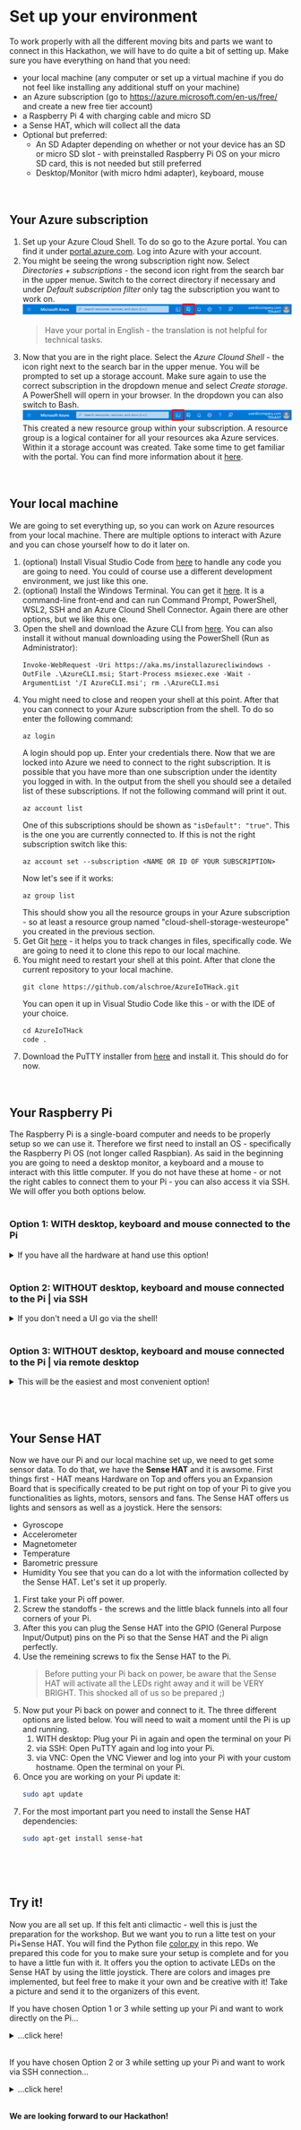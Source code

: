 # Set up your environment

To work properly with all the different moving bits and parts we want to connect in this Hackathon, we will have to do quite a bit of setting up. Make sure you have everything on hand that you need:
- your local machine (any computer or set up a virtual machine if you do not feel like installing any additional stuff on your machine)
- an Azure subscription (go to https://azure.microsoft.com/en-us/free/ and create a new free tier account)
- a Raspberry Pi 4 with charging cable and micro SD
- a Sense HAT, which will collect all the data 
- Optional but preferred: 
    - An SD Adapter depending on whether or not your device has an SD or micro SD slot - with preinstalled Raspberry Pi OS on your micro SD card, this is not needed but still preferred
    - Desktop/Monitor (with micro hdmi adapter), keyboard, mouse <br>
    <br>
    <br>

## Your Azure subscription
1. Set up your Azure Cloud Shell. To do so go to the Azure portal. You can find it under [portal.azure.com](https://portal.azure.com). Log into Azure with your account. 
1. You might be seeing the wrong subscription right now. Select *Directories + subscriptions* - the second icon right from the search bar in the upper menue. Switch to the correct directory if necessary and under *Default subscription filter* only tag the subscription you want to work on.
![Image of the upper bar in the Azure portal with focus on the Directories + subscriptions icon](/images/00portalsub.png)
    > Have your portal in English - the translation is not helpful for technical tasks.
1. Now that you are in the right place. Select the *Azure Clound Shell* - the icon right next to the search bar in the upper menue. You will be prompted to set up a storage account. Make sure again to use the correct subscription in the dropdown menue and select *Create storage*. A PowerShell will opern in your browser. In the dropdown you can also switch to Bash.
![Image of the upper bar in the Azure portal with focus on the Cloud Shell icon](/images/00portalshell.png)
    This created a new resource group within your subscription. A resource group is a logical container for all your resources aka Azure services. Within it a storage account was created.
Take some time to get familiar with the portal. You can find more information about it [here](https://docs.microsoft.com/en-us/azure/azure-portal/azure-portal-overview). <br>
    <br>
    <br>

## Your local machine
We are going to set everything up, so you can work on Azure resources from your local machine. There are multiple options to interact with Azure and you can chose yourself how to do it later on.
1. (optional) Install Visual Studio Code from [here](https://code.visualstudio.com/Download) to handle any code you are going to need. You could of course use a different development environment, we just like this one.
1. (optional) Install the Windows Terminal. You can get it [here](https://www.microsoft.com/en-us/p/windows-terminal/9n0dx20hk701?activetab=pivot:overviewtab). It is a command-line front-end and can run Command Prompt, PowerShell, WSL2, SSH and an Azure Clound Shell Connector. Again there are other options, but we like this one.
1. Open the shell and download the Azure CLI from [here](https://docs.microsoft.com/en-us/cli/azure/install-azure-cli-windows?tabs=azure-cli). You can also install it without manual downloading using the PowerShell (Run as Administrator):
    ```shell
    Invoke-WebRequest -Uri https://aka.ms/installazurecliwindows -OutFile .\AzureCLI.msi; Start-Process msiexec.exe -Wait -ArgumentList '/I AzureCLI.msi'; rm .\AzureCLI.msi
    ```
1. You might need to close and reopen your shell at this point. After that you can connect to your Azure subscription from the shell. To do so enter the following command:
    ```shell
    az login
    ```
    A login should pop up. Enter your credentials there. Now that we are locked into Azure we need to connect to the right subscription. It is possible that you have more than one subscription under the identity you logged in with. In the output from the shell you should see a detailed list of these subscriptions. If not the following command will print it out.
    ```shell
    az account list
    ```
    One of this subscriptions should be shown as ```"isDefault": "true"```. This is the one you are currently connected to. If this is not the right subscription switch like this:
    ```shell
    az account set --subscription <NAME OR ID OF YOUR SUBSCRIPTION>
    ``` 
    Now let's see if it works:
    ```shell
    az group list
    ```
    This should show you all the resource groups in your Azure subscription - so at least a resource group named "cloud-shell-storage-westeurope" you created in the previous section.
1. Get Git [here](https://git-scm.com/downloads) - it helps you to track changes in files, specifically code. We are going to need it to clone this repo to our local machine.
1. You might need to restart your shell at this point. After that clone the current repository to your local machine.
    ```shell
    git clone https://github.com/alschroe/AzureIoTHack.git
    ```
    You can open it up in Visual Studio Code like this - or with the IDE of your choice.
    ```shell
    cd AzureIoTHack
    code .
    ```
1. Download the PuTTY installer from [here](https://www.chiark.greenend.org.uk/~sgtatham/putty/latest.html) and install it.
This should do for now. <br>
    <br>
    <br>

## Your Raspberry Pi
The Raspberry Pi is a single-board computer and needs to be properly setup so we can use it. Therefore we first need to install an OS - specifically the Raspberry Pi OS (not longer called Raspbian). As said in the beginning you are going to need a desktop monitor, a keyboard and a mouse to interact with this little computer. If you do not have these at home - or not the right cables to connect them to your Pi - you can also access it via SSH. We will offer you both options below. <br>
    <br>

### Option 1: WITH desktop, keyboard and mouse connected to the Pi
<details>
  <summary>If you have all the hardware at hand use this option!</summary>

1. If you do not have a preinstalled Raspberry Pi OS on the micro SD card, then follow the next steps. If you have a preinstalled Raspberry Pi OS on the micro SD card, then you can skip the following steps.
    1. Let's start by downloading the Raspberry Pi OS from [here](https://www.raspberrypi.org/downloads.../). When installing it you will be asked to choose the correct Operating System. Click *CHOOSE OS* and select *Raspberry Pi OS (recommended)*
    1. Insert the micro SD card into your local machine. If you have used the SD card before, make sure to format it.
    1. Under *SD Card* click *CHOOSE SD CARD* and make sure you select the right storage space that represents your micro SD card.
    1. After that hit *WRITE*. This will flash the OS to your micro SD card. It might take a moment. After that hit *CONTINUE*
    1. You will need to very shortly remove the micro SD card and insert it again into your local machine. 
1. Now we want to set up our SSH connection. There are other options to this. But ours will be fast, uncomplicated and replicable in real world cases. In the folder [raspberrypi_ssh](../raspberrypi_setup/raspberrypi_ssh) in this repo you will find two files. The *wpa_supplicant.conf* file contains all the information your Pi needs to connect to your home network. Open it and enter your network name and password. Don't forget to save the changes. The other file is called *ssh* - without file extension. This file will automatically enable SSH on your Pi.
1. Then access the boot folder on your micro SD card and paste the two files in them.
1. Eject the SD card securely and insert the micro SD card into your Raspberry Pi.
1. Now first connect your desktop monitor, your keyboard and your mouse to the Raspberry Pi.
1. Connect your Pi to a power resource.
1. You might be prompted with a login.
    The default login is **pi** and the default password is **raspberry**.
1. We want to change that. So once you are on your Raspberry Pi, open the terminal and enter the following.
    ```bash
    sudo raspi-config
    ```
    The Configuration Tool will open up and show you a bunch of options.
    Select *1 Change User Password | Change password for the 'pi' user* by hitting enter while it is highlighted. Make sure to remember your password.
    Select *OK* and after that - in the main overview of the Configuration Tool - select *Finish* to exit the tool by using the tab key on your keyboard.
1. Open a terminal on your Pi. We want to install the Azure CLI here as well to make our lives easier in the long run. Enter this command:
    ```bash
    curl -sL https://aka.ms/InstallAzureCLIDeb | sudo bash
    ```
1. You potentially need to restart the terminal. After that log in to your Azure subscription:
    ```bash
    az login
    ```
</details> <br>

### Option 2: WITHOUT desktop, keyboard and mouse connected to the Pi | via SSH
<details>
  <summary>If you don't need a UI go via the shell!</summary>

SSH is the Secure Shell Protocol and used to securely connect to another device over an unsecure network.
1. Let's start by downloading the Raspberry Pi OS from [here](https://www.raspberrypi.org/downloads.../). When installing it you will be asked to choose the correct Operating System. Click *CHOOSE OS* and select *Raspberry Pi OS (other)* --> *Raspberry Pi OS Lite*.
1. Insert the micro SD card into your local machine. If you have used the SD card before, make sure to format it.
1. Under *SD Card* click *CHOOSE SD CARD* and make sure you select the right storage space that represents your micro SD card.
1. After that hit *WRITE*. This will flash the OS to your micro SD card. It might take a moment. After that hit *CONTINUE*
1. Now we want to set up our SSH connection. There are other options to this. But ours will be fast, uncomplicated and replicable in real world cases. In the folder [raspberrypi_ssh](../raspberrypi_setup/raspberrypi_ssh) in this repo you will find two files. The *wpa_supplicant.conf* file contains all the information your Pi needs to connect to your home network. Open it and enter your network name and password. Don't forget to save the changes. The other file is called *ssh* - without file extension. This file will automatically enable SSH on your Pi.
1. You will need to very shortly remove the micro SD card and insert it again into your local machine. Then access the boot folder on your micro SD card and paste the two files in them.
1. Eject the SD card securely.
1. Instert the micro SD card into your Raspberry Pi.
1. Connect your Pi to a power resource. Let it stew for a moment - maybe grab a coffee.
1. Open PuTTY - you installed it in the beginning.
    1. Under *Host Name (or IP addess)* enter ```raspberrypi.local```.
    1. Under *Port* ```22``` should already be entered, if not do so.
    1. Lastly select *Open*
    1. You should be prompted for login. The default login is **pi** and the default password is **raspberry**.
1. Now you are able to work on the Pi. The first thing we want to do is changing the default password. Type in:
    ```bash
    sudo raspi-config
    ```
    The Configuration Tool will open up and show you a bunch of options.
    Select *1 Change User Password | Change password for the 'pi' user* by hitting enter while it is highlighted. Make sure to remember your password.
    Select *OK* and after that - in the main overview of the Configuration Tool - select *Finish* to exit the tool by using the tab key on your keyboard.
1. We want to install the Azure CLI here as well to make our lives easier in the long run. Enter this command:
    ```bash
    curl -sL https://aka.ms/InstallAzureCLIDeb | sudo bash
    ```
1. You potentially need to restart the terminal. After that log in to your Azure subscription:
    ```bash
    az login
    ```
</details> <br>

### Option 3: WITHOUT desktop, keyboard and mouse connected to the Pi | via remote desktop
<details>
  <summary>This will be the easiest and most convenient option!</summary>

SSH is the Secure Shell Protocol and used to securely connect to another device over an unsecure network. VNC stands for Virtual Network Computing and will allow you to view the Desktop of your Pi on your local machine, so you do not need to connect the Pi to a desktop monitor etc.
1. Let's start by downloading the Raspberry Pi OS from [here](https://www.raspberrypi.org/downloads.../). When installing it you will be asked to choose the correct Operating System. Click *CHOOSE OS* and select *Raspberry Pi OS (recommended)*
1. Insert the micro SD card into your local machine. If you have used the SD card before, make sure to format it.
1. Under *SD Card* click *CHOOSE SD CARD* and make sure you select the right storage space that represents your micro SD card.
1. After that hit *WRITE*. This will flash the OS to your micro SD card. This will take a moment. After that hit *CONTINUE*.
1. Now we want to set up our SSH connection, network connection and the remote desktop connection. There are other options to this. But ours will be fast, uncomplicated and replicable in real world cases. In the folder [raspberrypi_ssh](../raspberrypi_setup/raspberrypi_ssh) in this repo you will find three files. The *wpa_supplicant.conf* file contains all the information your Pi needs to connect to your home network. Open it and enter your network name and password. Don't forget to save the changes. The other file is called *SSH* - without file extension. This files will automatically enable SSH on your Pi.
1. You will need to very shortly remove the micro SD card and insert it again into your local machine. Then access the boot folder on your micro SD card and paste the two files in them.
1. Eject the SD card securely.
1. Instert the micro SD card into your Raspberry Pi.
1. Connect your Pi to a power resource. Let it stew for a moment - maybe grab a coffee.
1. Open PuTTY - you installed it in the beginning.
    1. Under *Host Name (or IP addess)* enter ```raspberrypi.local```.
    1. Under *Port* ```22``` should already be entered, if not do so.
    1. Lastly select *Open*
        > At this moment you will get a popup asking if you are sure this is your device. And this is a good question. So it is a Raspberry Pi on your network but if you are sharing the network with another colleague who is currently doing the same Hackathon it could be their Pi. There is just no way to know... Coordinate with your colleagues in this case.
    1. You should be prompted for login. The default login is **pi** and the default password is **raspberry**.
1. Now you are able to work on the Pi via shell. The first thing we want to do is changing the default password. Type in:
    ```bash
    sudo raspi-config
    ```
    The Configuration Tool will open up and show you a bunch of options.
    Select *1 Change User Password* by hitting enter while it is highlighted. Make sure to remember your password.
1. In the same Configuration Tool we now want to set the resolution of your Pi. Navigate to *7 Advanced Options* and hit enter. Than select *A5 Resolution* and there the screen resolution of your choosing. Select *OK*.
1. After this we want to change the Hostname. Navigate to *2 Network Options* and than *N1 Hostname*. Make again sure to remember your hostname. 
1. Last navigate to *3 Interface Options* and from there to *P3 VNC*. Enabling this option will help us set up our remote monitor in the next steps. Back in the main overview of the Configuration Tool - select *Finish* to exit the tool by using the tab key on your keyboard. 
    > Be aware that having SSH and VNC activated opens two ports on your Pi. In a productive scenario this is not ideal. If you insist on remote desktop options in production make yourselfs familiar with SSH X11 Forwarding.
1. If you are being asked to reboot the Pi, select *Yes*. If not type the following back in the shell:
    ```bash
    sudo reboot
    ```
1. Now you need to install one more tool - a VNC Viewer. Download it from [here](https://www.realvnc.com/en/connect/download/viewer/) and install it. We did not do this in the beginning, since not everyone will have chosen the remote desktop option.
1. Enter ```YOUR NEW HOSTNAME``` or the IP address of the Raspberry Pi in the text field. An authentication window should pop up. Enter the *Username* ```pi``` and your previously changed *Passowrd*. Select *OK* and you will have a remote desktop connection to your Pi. Important: You have to be outside of VPN to be able to connect to the Raspberry Pi!
1. Open a terminal on your Pi. We want to install the Azure CLI here as well to make our lives easier in the long run. Enter this command:
    ```bash
    curl -sL https://aka.ms/InstallAzureCLIDeb | sudo bash
    ```
1. You potentially need to restart the terminal. After that log in to your Azure subscription:
    ```bash
    az login
    ```
</details> <br>
    <br>
    <br>

## Your Sense HAT
Now we have our Pi and our local machine set up, we need to get some sensor data. To do that, we have the **Sense HAT** and it is awsome. First things first - HAT means Hardware on Top and offers you an Expansion Board that is specifically created to be put right on top of your Pi to give you functionalities as lights, motors, sensors and fans. The Sense HAT offers us lights and sensors as well as a joystick. Here the sensors:
- Gyroscope
- Accelerometer
- Magnetometer
- Temperature
- Barometric pressure
- Humidity
You see that you can do a lot with the information collected by the Sense HAT. Let's set it up properly.
1. First take your Pi off power.
1. Screw the standoffs - the screws and the little black funnels into all four corners of your Pi.
1. After this you can plug the Sense HAT into the GPIO (General Purpose Input/Output) pins on the Pi so that the Sense HAT and the Pi align perfectly.
1. Use the remeining screws to fix the Sense HAT to the Pi.
    > Before putting your Pi back on power, be aware that the Sense HAT will activate all the LEDs right away and it will be VERY BRIGHT. This shocked all of us so be prepared ;)
1. Now put your Pi back on power and connect to it. The three different options are listed below. You will need to wait a moment until the Pi is up and running.
    1. WITH desktop: Plug your Pi in again and open the terminal on your Pi
    2. via SSH: Open PuTTY again and log into your Pi.
    3. via VNC: Open the VNC Viewer and log into your Pi with your custom hostname. Open the terminal on your Pi.
1. Once you are working on your Pi update it:
    ```bash
    sudo apt update
    ```
1. For the most important part you need to install the Sense HAT dependencies:
    ```bash
    sudo apt-get install sense-hat
    ``` 
    <br>
    <br>
    <br>

## Try it!
Now you are all set up. If this felt anti climactic - well this is just the preparation for the workshop. But we want you to run a litte test on your Pi+Sense HAT. You will find the Python file [color.py](../raspberrypi_setup/color.py) in this repo. We prepared this code for you to make sure your setup is complete and for you to have a little fun with it. It offers you the option to activate LEDs on the Sense HAT by using the little joystick. There are colors and images pre implemented, but feel free to make it your own and be creative with it! Take a picture and send it to the organizers of this event. 

If you have chosen Option 1 or 3 while setting up your Pi and want to work directly on the Pi...
<details>
  <summary>...click here!</summary>

1. Install Git on your Pi by opening the terminal and typing
    ```bash
    sudo apt install git
    ```
    You might need to close and reopen the terminal after that. Than you can clone this repo again.
    ```bash
    git clone https://github.com/alschroe/AzureIoTHack.git
    ```
1. Navigate to the *color.py* file in it's folder:
    ```bash
    ii AzureIoTHack/raspberrypi_setup
    ```
1. Run the code like this:
    ```bash
    python color.py
    ```
1. Now test if the joystick changes the LEDs on your Sense HAT.
1. If you want to adapt what is being shown, you can always open the file in one of the IDEs you will find in the Pi's menue under *Programming*. Choose *Thonnys Python IDE*. Than you just need to hit the run button.
1. Don't forget to take a picture.

</details> <br>

If you have chosen Option 2 or 3 while setting up your Pi and want to work via SSH connection...
<details>
  <summary>...click here!</summary>

1. You need to get the IP address of your Pi. So connect to it again using PuTTY (*raspberrypi.local*).
    ```bash
    ifconfig
    ```
    This should display th IP address of your Pi behind *wlan0* and than *inet*.
1. Open up a shell on your local machine and navigate to the *color.py* file. If you are already in the AzureIoTHack directory you only need to move to the *raspberrypi_setup* folder:
    ```shell
    cd /raspberrypi_setup
    ```
1. Copy the *color.py* file to your Pi by typing:
    ```shell
    scp color.py pi@YOURPISIPADDRESS:
    ```
    Don't forgeth the *:* in the end.
1. Switching back to the Pi terminal you still have open on your local machine, type
    ```bash
    ls
    ```
    to find your file. You should see it listed.
1. Now you can run it, by simply typing:
    ```bash
    python color.py
    ```
1. Now test if the joystick changes the LEDs on your Sense HAT.
1. If you want to make it your own, open the IDE of your choice on your local machine, save the changes you made to the *color.py* file and repeat the steps above. If you are in the right directory and want to use VS Code:
    ```shell
    code .
    ```
1. Don't forget to take a picture.

</details>

<br>

**We are looking forward to our Hackathon!**
